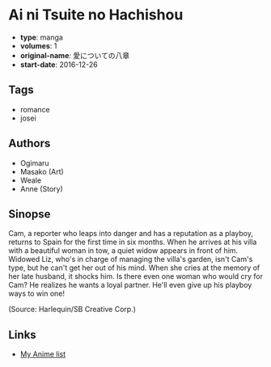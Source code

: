 # Ai ni Tsuite no Hachishou

-   **type**: manga
-   **volumes**: 1
-   **original-name**: 愛についての八章
-   **start-date**: 2016-12-26

## Tags

-   romance
-   josei

## Authors

-   Ogimaru
-   Masako (Art)
-   Weale
-   Anne (Story)

## Sinopse

Cam, a reporter who leaps into danger and has a reputation as a playboy, returns to Spain for the first time in six months. When he arrives at his villa with a beautiful woman in tow, a quiet widow appears in front of him. Widowed Liz, who's in charge of managing the villa's garden, isn't Cam's type, but he can't get her out of his mind. When she cries at the memory of her late husband, it shocks him. Is there even one woman who would cry for Cam? He realizes he wants a loyal partner. He'll even give up his playboy ways to win one!

(Source: Harlequin/SB Creative Corp.)

## Links

-   [My Anime list](https://myanimelist.net/manga/124806/Ai_ni_Tsuite_no_Hachishou)
